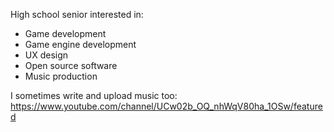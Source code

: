 High school senior interested in:
- Game development
- Game engine development
- UX design
- Open source software 
- Music production


I sometimes write and upload music too:
https://www.youtube.com/channel/UCw02b_OQ_nhWqV80ha_1OSw/featured
<!---
LightningAA/LightningAA is a ✨ special ✨ repository because its `README.md` (this file) appears on your GitHub profile.
You can click the Preview link to take a look at your changes.
--->
